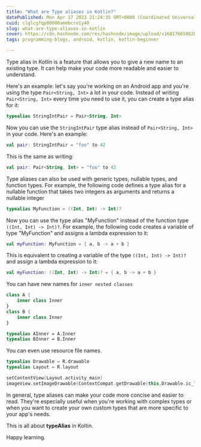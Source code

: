 ```yaml
---
title: "What are Type aliases in Kotlin?"
datePublished: Mon Apr 17 2023 21:24:35 GMT+0000 (Coordinated Universal Time)
cuid: clglcgfqp00000ammbcre1y40
slug: what-are-type-aliases-in-kotlin
cover: https://cdn.hashnode.com/res/hashnode/image/upload/v1681766508286/4820bb7e-eb6d-448b-a473-e75a12ddc765.png
tags: programming-blogs, android, kotlin, kotlin-beginner

---
```


Type alias in Kotlin is a feature that allows you to give a new name to an existing type. It can help make your code more readable and easier to understand.

Here's an example: let's say you're working on an Android app and you're using the type `Pair<String, Int>` a lot in your code. Instead of writing `Pair<String, Int>` every time you need to use it, you can create a type alias for it:

```kotlin
typealias StringIntPair = Pair<String, Int>
```

Now you can use the `StringIntPair` type alias instead of `Pair<String, Int>` in your code. Here's an example:

```kotlin
val pair: StringIntPair = "foo" to 42
```

This is the same as writing:

```kotlin
val pair: Pair<String, Int> = "foo" to 42
```

Type aliases can also be used with generic types, nullable types, and function types. For example, the following code defines a type alias for a nullable function that takes two integers as arguments and returns a nullable integer

```kotlin
typealias MyFunction = ((Int, Int) -> Int)?
```

Now you can use the type alias "MyFunction" instead of the function type `((Int, Int) -> Int)?`. For example, the following code creates a variable of type "MyFunction" and assigns a lambda expression to it:

```kotlin
val myFunction: MyFunction = { a, b -> a + b }
```

This is equivalent to creating a variable of the type `((Int, Int) -> Int)?` and assign a lambda expression to it:

```kotlin
val myFunction: ((Int, Int) -> Int)? = { a, b -> a + b }
```

You can have new names for `inner nested classes`

```kotlin
class A {
    inner class Inner
}
class B {
    inner class Inner
}

typealias AInner = A.Inner
typealias BInner = B.Inner
```

You can even use resource file names.

```kotlin
typealias Drawable = R.drawable
typealias Layout = R.layout

setContentView(Layout.activity_main)
imageView.setImageDrawable(ContextCompat.getDrawable(this,Drawable.ic_launcher_background))
```

In general, type aliases can make your code more concise and easier to read. They're especially useful when you're working with complex types or when you want to create your own custom types that are more specific to your app's needs.  
  
This is all about **typeAlias** in Koltin.

Happy learning.